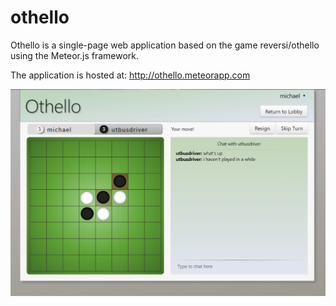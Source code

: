 # othello
Othello is a single-page web application based on the game reversi/othello using the Meteor.js framework.

The application is hosted at: http://othello.meteorapp.com

![Othello](./Screenshot-Desktop.png)
